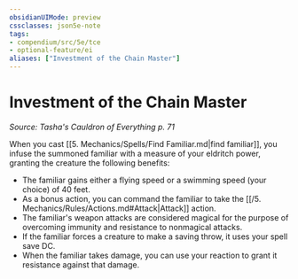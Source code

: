 ```yaml
---
obsidianUIMode: preview
cssclasses: json5e-note
tags:
- compendium/src/5e/tce
- optional-feature/ei
aliases: ["Investment of the Chain Master"]
---
```

# Investment of the Chain Master
*Source: Tasha's Cauldron of Everything p. 71* 

When you cast [[5. Mechanics/Spells/Find Familiar.md\|find familiar]], you infuse the summoned familiar with a measure of your eldritch power, granting the creature the following benefits:

- The familiar gains either a flying speed or a swimming speed (your choice) of 40 feet.  
- As a bonus action, you can command the familiar to take the [[/5. Mechanics/Rules/Actions.md#Attack\|Attack]] action.  
- The familiar's weapon attacks are considered magical for the purpose of overcoming immunity and resistance to nonmagical attacks.  
- If the familiar forces a creature to make a saving throw, it uses your spell save DC.  
- When the familiar takes damage, you can use your reaction to grant it resistance against that damage.